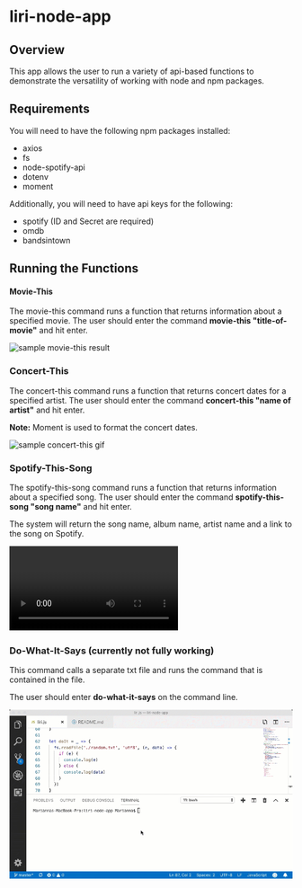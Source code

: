 # liri-node-app

## Overview
This app allows the user to run a variety of api-based functions to demonstrate the versatility of working with node and npm packages.


## Requirements
You will need to have the following npm packages installed:
* axios
* fs
* node-spotify-api
* dotenv
* moment

Additionally, you will need to have api keys for the following:
* spotify (ID and Secret are required)
* omdb
* bandsintown


## Running the Functions

#### Movie-This
The movie-this command runs a function that returns information about a specified movie.
The user should enter the command **movie-this "title-of-movie"** and hit enter.

![sample movie-this result](/images/move-this.jpg)

### Concert-This
The concert-this command runs a function that returns concert dates for a specified artist. The user should enter the command **concert-this "name of artist"** and hit enter. 

**Note:** Moment is used to format the concert dates.

![sample concert-this gif](./images/concert-this.gif)

### Spotify-This-Song
The spotify-this-song command runs a function that returns information about a specified song. The user should enter the command **spotify-this-song "song name"** and hit enter.

The system will return the song name, album name, artist name and a link to the song on Spotify.

![sample spotify-this video](/images/spotify-this.mp4)

### Do-What-It-Says (currently not fully working)
This command calls a separate txt file and runs the command that is contained in the file.

The user should enter **do-what-it-says** on the command line.

![sample do-what-it-says gif](/images/do-it.gif)
